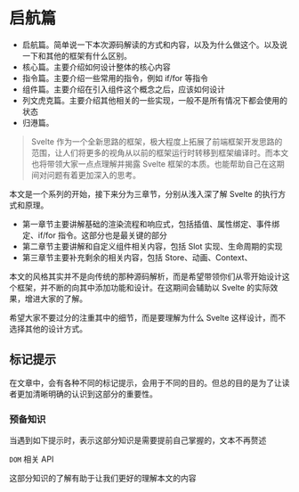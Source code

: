# 启航篇

- 启航篇。简单说一下本次源码解读的方式和内容，以及为什么做这个。以及说一下和其他的框架有什么区别。
- 核心篇。主要介绍如何设计整体的核心内容
- 指令篇。主要介绍一些常用的指令，例如 if/for 等指令
- 组件篇。主要介绍在引入组件这个概念之后，应该如何设计
- 列文虎克篇。主要介绍其他相关的一些实现，一般不是所有情况下都会使用的状态
- 归港篇。

> Svelte 作为一个全新思路的框架，极大程度上拓展了前端框架开发思路的范围，让人们将更多的视角从以前的框架运行时转移到框架编译时。而本文也将带领大家一点点理解并揭露 Svelte 框架的本质。也能帮助自己在这期间对问题有着更加深入的思考。

本文是一个系列的开始，接下来分为三章节，分别从浅入深了解 Svelte 的执行方式和原理。

- 第一章节主要讲解基础的渲染流程和响应式，包括插值、属性绑定、事件绑定、if/for 指令。这部分也是最关键的部分
- 第二章节主要讲解和自定义组件相关内容，包括 Slot 实现、生命周期的实现
- 第三章节主要补充剩余的相关内容，包括 Store、动画、Context、

本文的风格其实并不是向传统的那种源码解析，而是希望带领你们从零开始设计这个框架，并不断的向其中添加功能和设计。在这期间会辅助以 Svelte 的实际效果，增进大家的了解。

希望大家不要过分的注重其中的细节，而是要理解为什么 Svelte 这样设计，而不选择其他的设计方式。

## 标记提示

在文章中，会有各种不同的标记提示，会用于不同的目的。但总的目的是为了让读者更加清晰明确的认识到这部分的重要性。

### 预备知识

当遇到如下提示时，表示这部分知识是需要提前自己掌握的，文本不再赘述

<md-note type="preknowledge">

<md-note-title>

`DOM` 相关 API

</md-note-title>

这部分知识的了解有助于让我们更好的理解本文的内容

</md-note>
